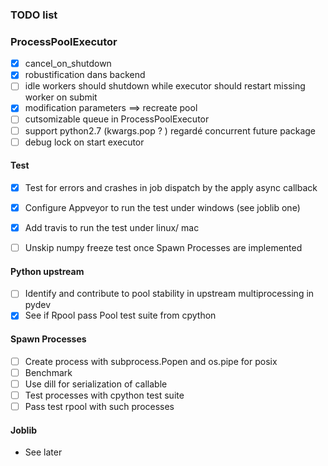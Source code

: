 ### TODO list


### ProcessPoolExecutor

- [x] cancel_on_shutdown
- [x] robustification dans backend
- [ ] idle workers should shutdown while executor should restart missing worker on submit
- [x] modification parameters ==> recreate pool
- [ ] cutsomizable queue in ProcessPoolExecutor
- [ ] support python2.7 (kwargs.pop ? ) regardé concurrent future package
- [ ] debug lock on start executor

#### Test

- [x] Test for errors and crashes in job dispatch by the apply async callback
- [x] Configure Appveyor to run the test under windows (see joblib one)
- [x] Add travis to run the test under linux/ mac
- [ ] Unskip numpy freeze test once Spawn Processes are implemented


#### Python upstream

- [ ] Identify and contribute to pool stability in upstream multiprocessing in pydev
- [x] See if Rpool pass Pool test suite from cpython

#### Spawn Processes

- [ ] Create process with subprocess.Popen and os.pipe for posix
- [ ] Benchmark
- [ ] Use dill for serialization of callable
- [ ] Test processes with cpython test suite
- [ ] Pass test rpool with such processes

#### Joblib

- See later
